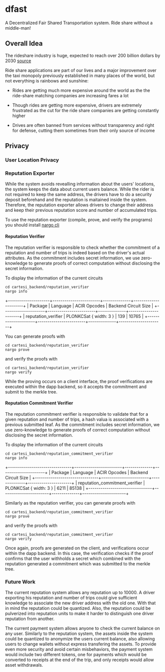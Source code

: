# dfast
A Decentralized Fair Shared Transportation system. Ride share without a middle-man!

## Overall Idea

The rideshare industry is huge, expected to reach over 200 billion dollars by 2030 [source](https://finance.yahoo.com/news/ride-sharing-market-size-hit-151500076.html)

Ride share applications are part of our lives and a major improvement over the taxi monopoly previously established in many places of the world, but not everything is rainbows and sunshine:

- Rides are getting much more expensive around the world as the the ride-share matching companies are increasing fares a lot

- Though rides are getting more expensive, drivers are extremely frustrated as the cut for the ride share companies are getting constantly higher

- Drives are often banned from services without transparency and right for defense, cutting them sometimes from their only source of income

## Privacy

### User Location Privacy

### Reputation Exporter

While the system avoids revealling information about the users' locations, the system keeps the data about current users balance. While the rider is not required to keep the same address, the drivers have to do a security deposit beforehand and the reputation is maitained inside the system. Therefore, the reputation exporter allows drivers to change their address and keep their previous reputation score and number of accumulated trips.

To use the reputation exporter (compile, prove, and verify the programs) you should install [nargo cli](https://noir-lang.org/)

#### Reputation Verifier

The reputation verifier is responsible to check whether the commitment of a reputation and number of trips is indeed based on the driver's actual attributes. As the commitment includes secret information, we use zero-knowledge to generate proofs of correct computation without disclosing the secret information. 

To display the information of the current circuits 

```shell
cd cartesi_backend/reputation_verifier
nargo info 
```

+---------------------+------------------------+--------------+----------------------+
| Package             | Language               | ACIR Opcodes | Backend Circuit Size |
+---------------------+------------------------+--------------+----------------------+
| reputation_verifier | PLONKCSat { width: 3 } | 139          | 10765                |
+---------------------+------------------------+--------------+----------------------+

You can generate proofs with

```shell
cd cartesi_backend/reputation_verifier
nargo prove
```

and verify the proofs with

```shell
cd cartesi_backend/reputation_verifier
nargo verify
```

While the proving occurs on a client interface, the proof verifications are executed within the dapp backend, so it accepts the commitment and submit to the merkle tree.

#### Reputation Commitment Verifier

The reputation commitment verifier is responsible to validate that for a given reputation and number of trips, a hash valua is associated with a previous submitted leaf. As the commitment includes secret information, we use zero-knowledge to generate proofs of correct computation without disclosing the secret information. 

To display the information of the current circuits 

```shell
cd cartesi_backend/reputation_commitment_verifier
nargo info 
```

+--------------------------------+------------------------+--------------+----------------------+
| Package                        | Language               | ACIR Opcodes | Backend Circuit Size |
+--------------------------------+------------------------+--------------+----------------------+
| reputation_commitment_verifier | PLONKCSat { width: 3 } | 6211         | 85138                |
+--------------------------------+------------------------+--------------+----------------------+

Similarly as the reputation verifier, you can generate proofs with

```shell
cd cartesi_backend/reputation_commitment_verifier
nargo prove
```

and verify the proofs with

```shell
cd cartesi_backend/reputation_commitment_verifier
nargo verify
```

Once again, proofs are generated on the client, and verifications occur within the dapp backend. In this case, the verification checks if the proof confirms that the user withholds a secret which combined with the reputation generated a commitment which was submitted to the merkle tree.

### Future Work

The current reputation system allows any reputation up to 10000. A driver exporting his reputation and number of trips could give sufficient knowledge to associate the new driver address with the old one. With that in mind the reputation could be quantized. Also, the reputation could be pulverized into reputation units to make it harder to distinguish one driver reputation from another.

The current payment system allows anyone to check the current balance on any user. Similarly to the reputation system, the assets inside the system could be quantized to anonymize the users current balance, also allowing users to change wallets without express transfering the assets. To provide even more security and avoid certain misbehaviors, the payment system would include two different tokens, one for payments which would be converted to receipts at the end of the trip, and only receipts would allow asset withdrawals.

